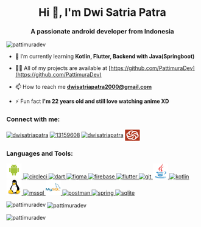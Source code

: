<h1 align="center">Hi 👋, I'm Dwi Satria Patra</h1>
<h3 align="center">A passionate android developer from Indonesia</h3>

<p align="left"> <img src="https://komarev.com/ghpvc/?username=pattimuradev&label=Profile%20views&color=0e75b6&style=flat" alt="pattimuradev" /> </p>

- 🌱 I’m currently learning **Kotlin, Flutter, Backend with Java(Springboot)**

- 👨‍💻 All of my projects are available at [https://github.com/PattimuraDev](https://github.com/PattimuraDev)

- 📫 How to reach me **dwisatriapatra2000@gmail.com**

- ⚡ Fun fact **I'm 22 years old and still love watching anime XD**

<h3 align="left">Connect with me:</h3>
<p align="left">
<a href="https://linkedin.com/in/dwisatriapatra" target="blank"><img align="center" src="https://raw.githubusercontent.com/rahuldkjain/github-profile-readme-generator/master/src/images/icons/Social/linked-in-alt.svg" alt="dwisatriapatra" height="30" width="40" /></a>
<a href="https://stackoverflow.com/users/13159608" target="blank"><img align="center" src="https://raw.githubusercontent.com/rahuldkjain/github-profile-readme-generator/master/src/images/icons/Social/stack-overflow.svg" alt="13159608" height="30" width="40" /></a>
<a href="https://instagram.com/dwisatriapatra" target="blank"><img align="center" src="https://raw.githubusercontent.com/rahuldkjain/github-profile-readme-generator/master/src/images/icons/Social/instagram.svg" alt="dwisatriapatra" height="30" width="40" /></a>
<a href="https://www.codewars.com/users/PattimuraDev" target="blank"><img align="center" src="https://github.com/codewars/branding/blob/master/logo.svg" alt="dwisatriapatra" height="30" width="40" /></a>
</p>

<h3 align="left">Languages and Tools:</h3>
<p align="left"> <a href="https://developer.android.com" target="_blank" rel="noreferrer"> <img src="https://raw.githubusercontent.com/devicons/devicon/master/icons/android/android-original-wordmark.svg" alt="android" width="40" height="40"/> </a> <a href="https://circleci.com" target="_blank" rel="noreferrer"> <img src="https://www.vectorlogo.zone/logos/circleci/circleci-icon.svg" alt="circleci" width="40" height="40"/> </a> <a href="https://dart.dev" target="_blank" rel="noreferrer"> <img src="https://www.vectorlogo.zone/logos/dartlang/dartlang-icon.svg" alt="dart" width="40" height="40"/> </a> <a href="https://www.figma.com/" target="_blank" rel="noreferrer"> <img src="https://www.vectorlogo.zone/logos/figma/figma-icon.svg" alt="figma" width="40" height="40"/> </a> <a href="https://firebase.google.com/" target="_blank" rel="noreferrer"> <img src="https://www.vectorlogo.zone/logos/firebase/firebase-icon.svg" alt="firebase" width="40" height="40"/> </a> <a href="https://flutter.dev" target="_blank" rel="noreferrer"> <img src="https://www.vectorlogo.zone/logos/flutterio/flutterio-icon.svg" alt="flutter" width="40" height="40"/> </a> <a href="https://git-scm.com/" target="_blank" rel="noreferrer"> <img src="https://www.vectorlogo.zone/logos/git-scm/git-scm-icon.svg" alt="git" width="40" height="40"/> </a> <a href="https://www.java.com" target="_blank" rel="noreferrer"> <img src="https://raw.githubusercontent.com/devicons/devicon/master/icons/java/java-original.svg" alt="java" width="40" height="40"/> </a> <a href="https://kotlinlang.org" target="_blank" rel="noreferrer"> <img src="https://www.vectorlogo.zone/logos/kotlinlang/kotlinlang-icon.svg" alt="kotlin" width="40" height="40"/> </a> <a href="https://www.linux.org/" target="_blank" rel="noreferrer"> <img src="https://raw.githubusercontent.com/devicons/devicon/master/icons/linux/linux-original.svg" alt="linux" width="40" height="40"/> </a> <a href="https://www.microsoft.com/en-us/sql-server" target="_blank" rel="noreferrer"> <img src="https://www.svgrepo.com/show/303229/microsoft-sql-server-logo.svg" alt="mssql" width="40" height="40"/> </a> <a href="https://www.mysql.com/" target="_blank" rel="noreferrer"> <img src="https://raw.githubusercontent.com/devicons/devicon/master/icons/mysql/mysql-original-wordmark.svg" alt="mysql" width="40" height="40"/> </a> <a href="https://postman.com" target="_blank" rel="noreferrer"> <img src="https://www.vectorlogo.zone/logos/getpostman/getpostman-icon.svg" alt="postman" width="40" height="40"/> </a> <a href="https://spring.io/" target="_blank" rel="noreferrer"> <img src="https://www.vectorlogo.zone/logos/springio/springio-icon.svg" alt="spring" width="40" height="40"/> </a> <a href="https://www.sqlite.org/" target="_blank" rel="noreferrer"> <img src="https://www.vectorlogo.zone/logos/sqlite/sqlite-icon.svg" alt="sqlite" width="40" height="40"/> </a> </p>

<p><img align="left" src="https://github-readme-stats.vercel.app/api/top-langs?username=pattimuradev&show_icons=true&locale=en&layout=compact" alt="pattimuradev" /></p>

<p>&nbsp;<img align="center" src="https://github-readme-stats.vercel.app/api?username=pattimuradev&show_icons=true&locale=en" alt="pattimuradev" /></p>

<p><img align="center" src="https://github-readme-streak-stats.herokuapp.com/?user=pattimuradev&" alt="pattimuradev" /></p>
